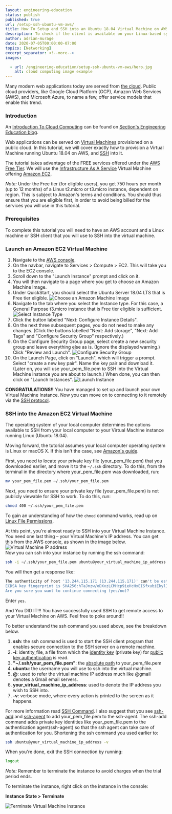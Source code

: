 ```yaml
---
layout: engineering-education
status: publish
published: true
url: /setup-ssh-ubuntu-vm-aws/
title: How To Setup and SSH into an Ubuntu 18.04 Virtual Machine on AWS
description: To check if the client is available on your Linux-based system, you will need to connect to an AWS account and a Linux machine or SSH client that you will use to SSH into the virtual machine.
author: adrian-murage
date: 2020-07-05T00:00:00-07:00
topics: [Networking]
excerpt_separator: <!--more-->
images:

  - url: /engineering-education/setup-ssh-ubuntu-vm-aws/hero.jpg
    alt: cloud computing image example
---
```

Many modern web applications today are served from [the cloud](https://en.wikipedia.org/wiki/Cloud_computing). Public cloud providers, like Google Cloud Platform (GCP), Amazon Web Services (AWS), and Microsoft Azure, to name a few, offer service models that enable this trend.
<!--more-->

### Introduction
An [Introduction To Cloud Computing](/introduction-to-cloud-computing/) can be found on [Section's Engineering Education blog](/).

Web applications can be served on [Virtual Machines](https://en.wikipedia.org/wiki/Virtual_machine) provisioned on a public cloud. In this tutorial, we will cover exactly how to provision a Virtual Machine running Ubuntu 18.04 on AWS, and [SSH](https://en.wikipedia.org/wiki/Secure_Shell) into it.

The tutorial takes advantage of the FREE services offered under the [AWS Free Tier](https://aws.amazon.com/free/?all-free-tier.sort-by=item.additionalFields.SortRank&all-free-tier.sort-order=asc). We will use the [Infrastructure As A Service](https://en.wikipedia.org/wiki/Infrastructure_as_a_service) Virtual Machine offering [Amazon EC2](https://aws.amazon.com/ec2/?did=ft_card&trk=ft_card).

*Note:* Under the Free tier (for eligible users), you get 750 hours per month (up to 12 months) of a Linux t2.micro or t3.micro instance, dependent on region. This is subject to Amazon's terms and conditions. You should thus ensure that you are eligible first, in order to avoid being billed for the services you will use in this tutorial.

### Prerequisites
To complete this tutorial you will need to have an AWS account and a Linux machine or SSH client that you will use to SSH into the virtual machine.

### Launch an Amazon EC2 Virtual Machine
1. Navigate to the [AWS console](https://console.aws.amazon.com/).
2. On the navbar, navigate to Services > Compute > EC2. This will take you to the EC2 console.
3. Scroll down to the "Launch Instance" prompt and click on it.
4. You will then navigate to a page where you get to choose an Amazon Machine Image.
5. Under QuickStart, you should select the Ubuntu Server 18.04 LTS that is Free tier eligible.
![Choose an Amazon Machine Image](/setup-ssh-ubuntu-vm-aws/ami.png)
6. Navigate to the tab where you select the Instance type. For this case, a General Purpose t3.micro instance that is Free tier eligible is sufficient.
![Select Instance Type](/setup-ssh-ubuntu-vm-aws/instance_type.png)
7. Click the button labeled "Next: Configure Instance Details".
8. On the next three subsequent pages, you do not need to make any changes. (Click the buttons labelled "Next: Add storage", "Next: Add Tags" and "Configure Security Group" respectively.)
9. On the Configure Security Group page, select create a new security group and leave everything else as is. (Ignore the displayed warning.) Click "Review and Launch".
![Configure Security Group](/setup-ssh-ubuntu-vm-aws/configure_security_group.png)
10. On the Launch Page, click on "Launch", which will trigger a prompt. Select "create a new key pair". Name the key pair and download it. (Later on, you will use your_pem_file.pem to SSH into the Virtual Machine instance you are about to launch.) When done, you can then click on "Launch Instances".
![Launch Instance](/setup-ssh-ubuntu-vm-aws/launch_instance.png)

**CONGRATULATIONS!!** You have managed to set up and launch your own Virtual Machine Instance.
Now you can move on to connecting to it remotely via the [SSH protocol](https://www.ssh.com/ssh/protocol/).

### SSH into the Amazon EC2 Virtual Machine
The operating system of your local computer determines the options available to SSH from your local computer to your Virtual Machine instance running Linux (Ubuntu 18.04).

Moving forward, the tutorial assumes your local computer operating system is Linux or macOS X. If this isn't the case, see [Amazon's guide](https://docs.aws.amazon.com/AWSEC2/latest/UserGuide/AccessingInstances.html?icmpid=docs_ec2_console).

First, you need to locate your private key file (your_pem_file.pem) that you downloaded earlier, and move it to the `~/.ssh` directory. To do this, from the terminal in the directory where your_pem_file.pem was downloaded, run:

```bash
mv your_pem_file.pem ~/.ssh/your_pem_file.pem
```

Next, you need to ensure your private key file (your_pem_file.pem) is not publicly viewable for SSH to work. To do this, run:

```bash
chmod 400 ~/.ssh/your_pem_file.pem
```

To gain an understanding of how the `chmod` command works, read up on [Linux File Permissions](https://www.linux.com/training-tutorials/understanding-linux-file-permissions/).

At this point, you're almost ready to SSH into your Virtual Machine Instance. You need one last thing – your Virtual Machine's IP address. You can get this from the AWS console, as shown in the image below.
![Virtual Machine IP address](/setup-ssh-ubuntu-vm-aws/ip_address.png)<br>
Now you can ssh into your instance by running the ssh command:

```bash
ssh -i ~/.ssh/your_pem_file.pem ubuntu@your_virtual_machine_ip_address -v
```

You will then get a response like:

```bash
The authenticity of host '13.244.115.171 (13.244.115.171)' can't be established.
ECDSA key fingerprint is SHA256:hTaJnzw/oDXxzLCMHcp9ieHcHxEISfxubiEkylIhtkc.
Are you sure you want to continue connecting (yes/no)?
```

Enter `yes`.

And You DID IT!!! You have successfully used SSH to get remote access to your Virtual Machine on AWS. Feel free to poke around!!

To better understand the ssh command you used above, see the breakdown below.

1. **ssh**: the ssh command is used to start the SSH client program that enables secure connection to the SSH server on a remote machine.
2. **-i**: identity_file, a file from which the [identity key](https://www.ssh.com/ssh/identity-key) (private key) for [public key authentication](https://www.ssh.com/ssh/public-key-authentication) is read.
3. **"~/.ssh/your_pem_file.pem"**: the [absolute path](https://www.linux.com/training-tutorials/absolute-path-vs-relative-path-linuxunix/) to your_pem_file.pem
4. **ubuntu**: the username you will use to ssh into the virtual machine.
5. **@**: used to refer the virtual machine IP address much like @gmail denotes a Gmail email servers.
6. **your_virtual_machine_ip_address**: used to denote the IP address you wish to SSH into.
7. **-v**: verbose mode, where every action is printed to the screen as it happens.

For more information read [SSH Command](https://www.ssh.com/ssh/command).
I also suggest that you see [ssh-add](https://www.ssh.com/ssh/add) and [ssh-agent](https://www.ssh.com/ssh/agent) to add your_pem_file.pem to the ssh-agent. The ssh-add command adds private key identities like your_pem_file.pem to the authentication agent(ssh-agent) so that the ssh agent can take care of authentication for you. Shortening the ssh command you used earlier to:

```bash
ssh ubuntu@your_virtual_machine_ip_address -v
```

When you're done, exit the SSH connection by running:

```bash
logout
```

*Note:* Remember to terminate the instance to avoid charges when the trial period ends.

To terminate the instance, right click on the instance in the console:

**Instance State > Terminate**

![Terminate Virtual Machine Instance](/setup-ssh-ubuntu-vm-aws/terminate_instance.png)
